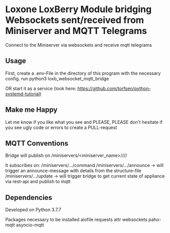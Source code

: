 # Loxone LoxBerry Module bridging Websockets sent/received from Miniserver and MQTT Telegrams
 Connect to the Miniserver via websockets and receive mqtt telegrams

## Usage
First, create a .env-File in the directory of this program with the necessary config.
run python3 loxb_websocket_mqtt_bridge

OR start it as a service (look here: https://github.com/torfsen/python-systemd-tutorial)


## Make me Happy
Let me know if you like what you see and PLEASE, PLEASE don't hesitate if you see ugly code or errors to create a PULL-request


## MQTT Conventions

Bridge will publish on /miniservers/<miniserver_name>/<room>/<category>/<device name>/<UUID>

It subscribes on:
    /miniservers/.../command
    /miniservers/.../announce -> will trigger an announce-message with details from the structure-file
    /miniservers/.../update -> will trigger bridge to get current state of appliance via rest-api and publish to mqtt
    
    
## Dependencies

Developed on Python 3.7.7

Packages necessary to be installed
    aiofile
    requests
    attr
    websockets
    paho-mqtt
    asyncio-mqtt